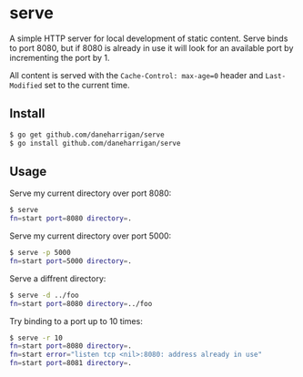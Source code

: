 # serve

A simple HTTP server for local development of static content. Serve binds to
port 8080, but if 8080 is already in use it will look for an available port
by incrementing the port by 1.

All content is served with the `Cache-Control: max-age=0` header and
`Last-Modified` set to the current time.

## Install

```bash
$ go get github.com/daneharrigan/serve
$ go install github.com/daneharrigan/serve
```

## Usage

Serve my current directory over port 8080:

```bash
$ serve
fn=start port=8080 directory=.
```

Serve my current directory over port 5000:

```bash
$ serve -p 5000
fn=start port=5000 directory=.
```

Serve a diffrent directory:

```bash
$ serve -d ../foo
fn=start port=8080 directory=../foo
```

Try binding to a port up to 10 times:

```bash
$ serve -r 10
fn=start port=8080 directory=.
fn=start error="listen tcp <nil>:8080: address already in use"
fn=start port=8081 directory=.
```

